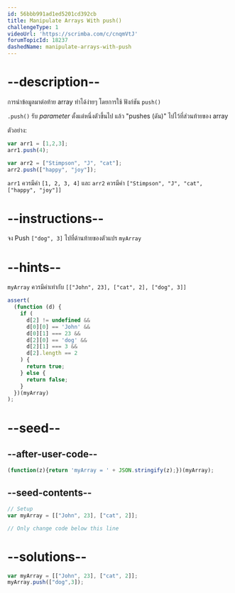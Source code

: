 ```yaml
---
id: 56bbb991ad1ed5201cd392cb
title: Manipulate Arrays With push()
challengeType: 1
videoUrl: 'https://scrimba.com/c/cnqmVtJ'
forumTopicId: 18237
dashedName: manipulate-arrays-with-push
---
```


# --description--

การนำข้อมูลมาต่อท้าย array ทำได้ง่ายๆ โดยการใช้ ฟังก์ชัน `push()`

`.push()` รับ <dfn>parameter</dfn> ตั้งแต่หนึ่งตัวขึ้นไป แล้ว "pushes (ดัน)" ไปไว้ที่ส่วนท้ายของ array


ตัวอย่าง:

```js
var arr1 = [1,2,3];
arr1.push(4);

var arr2 = ["Stimpson", "J", "cat"];
arr2.push(["happy", "joy"]);
```

`arr1` ควรมีค่า `[1, 2, 3, 4]` และ `arr2` ควรมีค่า `["Stimpson", "J", "cat", ["happy", "joy"]]`

# --instructions--

จง Push `["dog", 3]` ไปที่ด้านท้ายของตัวแปร `myArray`

# --hints--

`myArray` ควรมีค่าเท่ากับ `[["John", 23], ["cat", 2], ["dog", 3]]`

```js
assert(
  (function (d) {
    if (
      d[2] != undefined &&
      d[0][0] == 'John' &&
      d[0][1] === 23 &&
      d[2][0] == 'dog' &&
      d[2][1] === 3 &&
      d[2].length == 2
    ) {
      return true;
    } else {
      return false;
    }
  })(myArray)
);
```

# --seed--

## --after-user-code--

```js
(function(z){return 'myArray = ' + JSON.stringify(z);})(myArray);
```

## --seed-contents--

```js
// Setup
var myArray = [["John", 23], ["cat", 2]];

// Only change code below this line
```

# --solutions--

```js
var myArray = [["John", 23], ["cat", 2]];
myArray.push(["dog",3]);
```
